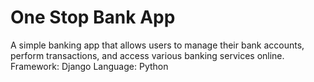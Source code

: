 # One Stop Bank App
A simple banking app that allows users to manage their bank accounts, perform transactions, and access various banking services online. 
Framework: Django
Language: Python
